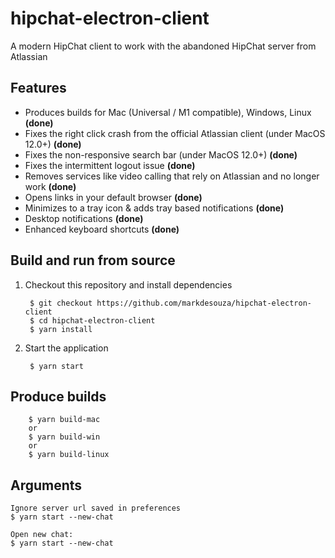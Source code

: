 # hipchat-electron-client
A modern HipChat client to work with the abandoned HipChat server from Atlassian

## Features

- Produces builds for Mac (Universal / M1 compatible), Windows, Linux  **(done)**
- Fixes the right click crash from the official Atlassian client (under MacOS 12.0+)  **(done)**
- Fixes the non-responsive search bar (under MacOS 12.0+)  **(done)**
- Fixes the intermittent logout issue  **(done)**
- Removes services like video calling that rely on Atlassian and no longer work **(done)**
- Opens links in your default browser **(done)**
- Minimizes to a tray icon & adds tray based notifications **(done)**
- Desktop notifications **(done)**
- Enhanced keyboard shortcuts **(done)**

## Build and run from source

1. Checkout this repository and install dependencies

        $ git checkout https://github.com/markdesouza/hipchat-electron-client
        $ cd hipchat-electron-client
        $ yarn install

2. Start the application

        $ yarn start

## Produce builds

        $ yarn build-mac
        or
        $ yarn build-win
        or
        $ yarn build-linux

## Arguments

    Ignore server url saved in preferences
    $ yarn start --new-chat

    Open new chat:
    $ yarn start --new-chat